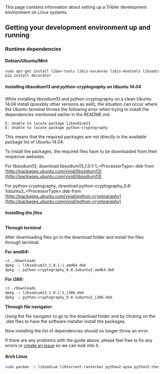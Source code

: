 This page contains information about setting up a Tribler development environment on Linux systems.

## Getting your development environment up and running

### Runtime dependencies

#### Debian/Ubuntu/Mint
```bash
sudo apt-get install libav-tools libjs-excanvas libjs-mootools libsodium13 libx11-6 python-apsw python-cherrypy3 python-crypto python-cryptography python-feedparser python-leveldb python-libtorrent python-m2crypto python-netifaces python-pil python-pyasn1 python-requests python-twisted python-wxgtk2.8 python2.7 vlc python-pip
pip install decorator
```
##### **Installing libsodium13 and python-cryptography on Ubuntu 14.04**

While installing libsodium13 and python-cryptography on a clean Ubuntu 14.04 install (possibly other versions as well), the situation can occur where the Ubuntu terminal throws the following error when trying to install the dependencies mentioned earlier in the README.md:

    E: Unable to locate package libsodium13
    E: Unable to locate package python-cryptography

This means that the required packages are not directly in the available package list of Ubuntu 14.04.

To install the packages, the required files have to be downloaded from their respecive websites.

For libsodium13, download libsodium13\_1.0.1-1\_<ProcessorType\>.deb from [http://packages.ubuntu.com/vivid/libsodium13](http://packages.ubuntu.com/vivid/libsodium13)

For python-cryptography, download python-cryptography\_0.8-1ubuntu2\_<ProcessorType\>.deb from [http://packages.ubuntu.com/vivid/python-cryptography](http://packages.ubuntu.com/vivid/python-cryptography)

###### **Installing the files**
**Through terminal**

After downloading files go to the download folder and install the files through terminal:

**For amd64:**

```bash
cd ./Downloads
dpkg -i libsodium13_1.0.1-1_amd64.deb
dpkg -i python-cryptography_0.8-1ubuntu2_amd64.deb
```
**For i386:**

```bash
cd ./Downloads
dpkg -i libsodium13_1.0.1-1_i386.deb
dpkg -i python-cryptography_0.8-1ubuntu2_i386.deb
```

**Through file navigator:**

Using the file navigator to go to the download folder and by clicking on the .deb files to have the software installer install the packages.

Now installing the list of dependencies should no longer throw an error.

If there are any problems with the guide above, please feel free to fix any errors or [create an issue](https://github.com/Tribler/tribler/issues/new) so we can look into it.

#### Arch Linux
```bash
sudo pacman -S libsodium libtorrent-rasterbar python2-apsw python2-cherrypy python2-cryptography python2-decorator python2-feedparser python2-gmpy2 python2-m2crypto python2-netifaces python2-pillow python2-plyvel python2-requests python2-twisted wxpython2.8
```

